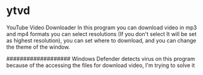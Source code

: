 # ytvd
YouTube Video Downloader 
In this program you can download video in mp3 and mp4 formats you can select resolutions (If you don't select It will be set as highest resolution), you can set where to download, and you can change the theme of the window.

###################
Windows Defender detects virus on this program because of the accessing the files for download video, I'm trying to solve it
